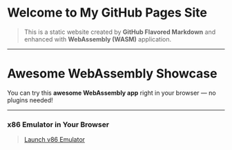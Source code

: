 # Welcome to My GitHub Pages Site

> This is a static website created by **GitHub Flavored Markdown** and enhanced with **WebAssembly (WASM)** application.

---

# Awesome WebAssembly Showcase

You can try this **awesome WebAssembly app** right in your browser — no plugins needed!

---

### x86 Emulator in Your Browser
> [Launch v86 Emulator](https://copy.sh/v86/)